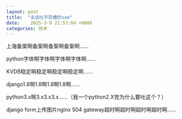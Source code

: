 ```yaml
---
layout: post
title:  "永远吐不完槽的sae"
date:    2015-3-9 22:53:04 +0800
categories: 技术
---
```

上海备案啊备案啊备案啊备案啊……

python字体啊字体啊字体啊字体啊……

KVDB稳定啊稳定啊稳定啊稳定啊……

django1.8啊1.8啊1.8啊1.8啊……

python3.x啊3.x3.x3.x……（我一个python2.X党为什么要吐这个？）

django form上传图片nginx 504 gateway超时啊超时啊超时啊超时啊……



